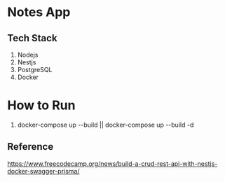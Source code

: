 # Notes App

## Tech Stack

1. Nodejs
2. Nestjs
3. PostgreSQL
4. Docker

# How to Run

1. docker-compose up --build || docker-compose up --build -d

## Reference

https://www.freecodecamp.org/news/build-a-crud-rest-api-with-nestjs-docker-swagger-prisma/